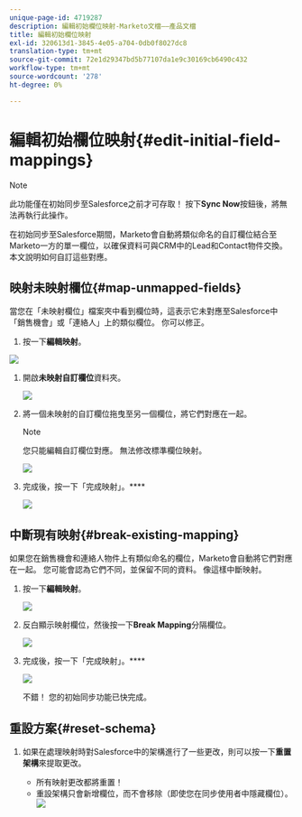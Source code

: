 ```yaml
---
unique-page-id: 4719287
description: 編輯初始欄位映射-Marketo文檔——產品文檔
title: 編輯初始欄位映射
exl-id: 320613d1-3845-4e05-a704-0db0f8027dc8
translation-type: tm+mt
source-git-commit: 72e1d29347bd5b77107da1e9c30169cb6490c432
workflow-type: tm+mt
source-wordcount: '278'
ht-degree: 0%

---
```


# 編輯初始欄位映射{#edit-initial-field-mappings}

>[!NOTE]
>
>此功能僅在初始同步至Salesforce之前才可存取！ 按下&#x200B;**Sync Now**&#x200B;按鈕後，將無法再執行此操作。

在初始同步至Salesforce期間，Marketo會自動將類似命名的自訂欄位結合至Marketo一方的單一欄位，以確保資料可與CRM中的Lead和Contact物件交換。 本文說明如何自訂這些對應。

## 映射未映射欄位{#map-unmapped-fields}

當您在「未映射欄位」檔案夾中看到欄位時，這表示它未對應至Salesforce中「銷售機會」或「連絡人」上的類似欄位。 你可以修正。

1. 按一下&#x200B;**編輯映射**。

![](assets/image2014-12-9-13-3a31-3a0.png)

1. 開啟&#x200B;**未映射自訂欄位**&#x200B;資料夾。

   ![](assets/two.png)

1. 將一個未映射的自訂欄位拖曳至另一個欄位，將它們對應在一起。

   >[!NOTE]
   >
   >您只能編輯自訂欄位對應。 無法修改標準欄位映射。

   ![](assets/three.png)

1. 完成後，按一下「完成映射」。****

   ![](assets/four.png)

## 中斷現有映射{#break-existing-mapping}

如果您在銷售機會和連絡人物件上有類似命名的欄位，Marketo會自動將它們對應在一起。 您可能會認為它們不同，並保留不同的資料。 像這樣中斷映射。

1. 按一下&#x200B;**編輯映射**。

   ![](assets/image2014-12-9-13-3a31-3a37.png)

1. 反白顯示映射欄位，然後按一下&#x200B;**Break Mapping**&#x200B;分隔欄位。

   ![](assets/image2014-12-9-13-3a31-3a47.png)

1. 完成後，按一下「完成映射」。****

   ![](assets/image2014-12-9-13-3a31-3a58.png)

   不錯！ 您的初始同步功能已快完成。

## 重設方案{#reset-schema}

1. 如果在處理映射時對Salesforce中的架構進行了一些更改，則可以按一下&#x200B;**重置架構**&#x200B;來提取更改。

   * 所有映射更改都將重置！
   * 重設架構只會新增欄位，而不會移除（即使您在同步使用者中隱藏欄位）。
   ![](assets/image2014-12-9-13-3a32-3a8.png)
